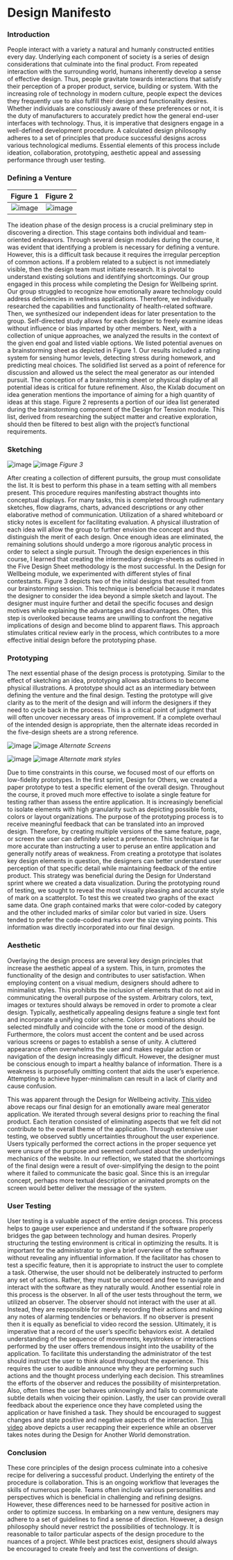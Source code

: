 # Design Manifesto

### Introduction
People interact with a variety a natural and humanly constructed entities every day. Underlying each component of society is a series of design considerations that culminate into the final product. From repeated interaction with the surrounding world, humans inherently develop a sense of effective design. Thus, people gravitate towards interactions that satisfy their perception of a proper product, service, building or system. With the increasing role of technology in modern culture, people expect the devices they frequently use to also fulfill their design and functionality desires. Whether individuals are consciously aware of these preferences or not, it is the duty of manufacturers to accurately predict how the general end-user interfaces with technology. Thus, it is imperative that designers engage in a well-defined development procedure. A calculated design philosophy adheres to a set of principles that produce successful designs across various technological mediums. Essential elements of this process include ideation, collaboration, prototyping, aesthetic appeal and assessing performance through user testing. 

### Defining a Venture

Figure 1                   |  Figure 2
:-------------------------:|:-------------------------:
![image](brainstorm.jpg)  |  ![image](slack-brainstorm.png)

The ideation phase of the design process is a crucial preliminary step in discovering a direction. This stage contains both individual and team-oriented endeavors. Through several design modules during the course, it was evident that identifying a problem is necessary for defining a venture. However, this is a difficult task because it requires the irregular perception of common actions. If a problem related to a subject is not immediately visible, then the design team must initiate research. It is pivotal to understand existing solutions and identifying shortcomings. Our group engaged in this process while completing the Design for Wellbeing sprint. Our group struggled to recognize how emotionally aware technology could address deficiencies in wellness applications. Therefore, we individually researched the capabilities and functionality of health-related software. Then, we synthesized our independent ideas for later presentation to the group. Self-directed study allows for each designer to freely examine ideas without influence or bias imparted by other members. Next, with a collection of unique approaches, we analyzed the results in the context of the given end goal and listed viable options. We listed potential avenues on a brainstorming sheet as depicted in Figure 1. Our results included a rating system for sensing humor levels, detecting stress during homework, and predicting meal choices. The solidified list served as a point of reference for discussion and allowed us the select the meal generator as our intended pursuit. The conception of a brainstorming sheet or physical display of all potential ideas is critical for future refinement. Also, the Kixlab document on idea generation mentions the importance of aiming for a high quantity of ideas at this stage. Figure 2 represents a portion of our idea list generated during the brainstorming component of the Design for Tension module. This list, derived from researching the subject matter and creative exploration, should then be filtered to best align with the project’s functional requirements. 

### Sketching

  
![image](design-sheet-2.jpg)    ![image](design-sheet-3.jpg)
                        *Figure 3*

After creating a collection of different pursuits, the group must consolidate the list. It is best to perform this phase in a team setting with all members present. This procedure requires manifesting abstract thoughts into conceptual displays. For many tasks, this is completed through rudimentary sketches, flow diagrams, charts, advanced descriptions or any other elaborative method of communication. Utilization of a shared whiteboard or sticky notes is excellent for facilitating evaluation. A physical illustration of each idea will allow the group to further envision the concept and thus distinguish the merit of each design. Once enough ideas are eliminated, the remaining solutions should undergo a more rigorous analytic process in order to select a single pursuit. Through the design experiences in this course, I learned that creating the intermediary design-sheets as outlined in the Five Design Sheet methodology is the most successful. In the Design for Wellbeing module, we experimented with different styles of final contestants. Figure 3 depicts two of the initial designs that resulted from our brainstorming session. This technique is beneficial because it mandates the designer to consider the idea beyond a simple sketch and layout. The designer must inquire further and detail the specific focuses and design motives while explaining the advantages and disadvantages. Often, this step is overlooked because teams are unwilling to confront the negative implications of design and become blind to apparent flaws. This approach stimulates critical review early in the process, which contributes to a more effective initial design before the prototyping phase.

### Prototyping
The next essential phase of the design process is prototyping. Similar to the effect of sketching an idea, prototyping allows abstractions to become physical illustrations. A prototype should act as an intermediary between defining the venture and the final design. Testing the prototype will give clarity as to the merit of the design and will inform the designers if they need to cycle back in the process. This is a critical point of judgment that will often uncover necessary areas of improvement. If a complete overhaul of the intended design is appropriate, then the alternate ideas recorded in the five-design sheets are a strong reference. 
 
![image](app-prototype-2.JPG)    ![image](app-prototype.JPG)
                  *Alternate Screens*

![image](color-data-vis%20AM.png)    ![image](size-data-vis.png)
                  *Alternate mark styles*

Due to time constraints in this course, we focused most of our efforts on low-fidelity prototypes. In the first sprint, Design for Others, we created a paper prototype to test a specific element of the overall design. Throughout the course, it proved much more effective to isolate a single feature for testing rather than assess the entire application. It is increasingly beneficial to isolate elements with high granularity such as depicting possible fonts, colors or layout organizations. The purpose of the prototyping process is to receive meaningful feedback that can be translated into an improved design. Therefore, by creating multiple versions of the same feature, page, or screen the user can definitely select a preference. This technique is far more accurate than instructing a user to peruse an entire application and generally notify areas of weakness. From creating a prototype that isolates key design elements in question, the designers can better understand user perception of that specific detail while maintaining feedback of the entire product. This strategy was beneficial during the Design for Understand sprint where we created a data visualization. During the prototyping round of testing, we sought to reveal the most visually pleasing and accurate style of mark on a scatterplot. To test this we created two graphs of the exact same data. One graph contained marks that were color-coded by category and the other included marks of similar color but varied in size. Users tended to prefer the code-coded marks over the size varying points. This information was directly incorporated into our final design. 

### Aesthetic
Overlaying the design process are several key design principles that increase the aesthetic appeal of a system. This, in turn, promotes the functionality of the design and contributes to user satisfaction. When employing content on a visual medium, designers should adhere to minimalist styles. This prohibits the inclusion of elements that do not aid in communicating the overall purpose of the system. Arbitrary colors, text, images or textures should always be removed in order to promote a clear design. Typically, aesthetically appealing designs feature a single text font and incorporate a unifying color scheme. Colors combinations should be selected mindfully and coincide with the tone or mood of the design. Furthermore, the colors must accent the content and be used across various screens or pages to establish a sense of unity. A cluttered appearance often overwhelms the user and makes regular action or navigation of the design increasingly difficult. However, the designer must be conscious enough to impart a healthy balance of information. There is a weakness is purposefully omitting content that aids the user’s experience. Attempting to achieve hyper-minimalism can result in a lack of clarity and cause confusion. 

This was apparent through the Design for Wellbeing activity. [This video](https://www.youtube.com/watch?v=M3CerGFKxnU) above recaps our final design for an emotionally aware meal generator application. We iterated through several designs prior to reaching the final product. Each iteration consisted of eliminating aspects that we felt did not contribute to the overall theme of the application. Through extensive user testing, we observed subtly uncertainties throughout the user experience. Users typically performed the correct actions in the proper sequence yet were unsure of the purpose and seemed confused about the underlying mechanics of the website. In our reflection, we stated that the shortcomings of the final design were a result of over-simplifying the design to the point where it failed to communicate the basic goal. Since this is an irregular concept, perhaps more textual description or animated prompts on the screen would better deliver the message of the system.

### User Testing
User testing is a valuable aspect of the entire design process. This process helps to gauge user experience and understand if the software properly bridges the gap between technology and human desires. Properly structuring the testing environment is critical in optimizing the results. It is important for the administrator to give a brief overview of the software without revealing any influential information. If the facilitator has chosen to test a specific feature, then it is appropriate to instruct the user to complete a task. Otherwise, the user should not be deliberately instructed to perform any set of actions. Rather, they must be uncoerced and free to navigate and interact with the software as they naturally would. Another essential role in this process is the observer. In all of the user tests throughout the term, we utilized an observer. The observer should not interact with the user at all. Instead, they are responsible for merely recording their actions and making any notes of alarming tendencies or behaviors. If no observer is present then it is equally as beneficial to video record the session. Ultimately, it is imperative that a record of the user’s specific behaviors exist. A detailed understanding of the sequence of movements, keystrokes or interactions performed by the user offers tremendous insight into the usability of the application. To facilitate this understanding the administrator of the test should instruct the user to think aloud throughout the experience. This requires the user to audible announce why they are performing such actions and the thought process underlying each decision. This streamlines the efforts of the observer and reduces the possibility of misinterpretation. Also, often times the user behaves unknowingly and fails to communicate subtle details when voicing their opinion. Lastly, the user can provide overall feedback about the experience once they have completed using the application or have finished a task. They should be encouraged to suggest changes and state positive and negative aspects of the interaction. [This video](https://youtu.be/DNurOfk4kIs) above depicts a user recapping their experience while an observer takes notes during the Design for Another World demonstration.


### Conclusion
These core principles of the design process culminate into a cohesive recipe for delivering a successful product. Underlying the entirety of the procedure is collaboration. This is an ongoing workflow that leverages the skills of numerous people. Teams often include various personalities and perspectives which is beneficial in challenging and refining designs. However, these differences need to be harnessed for positive action in order to optimize success. In embarking on a new venture, designers may adhere to a set of guidelines to find a sense of direction. However, a design philosophy should never restrict the possibilities of technology. It is reasonable to tailor particular aspects of the design procedure to the nuances of a project. While best practices exist, designers should always be encouraged to create freely and test the conventions of design. 




